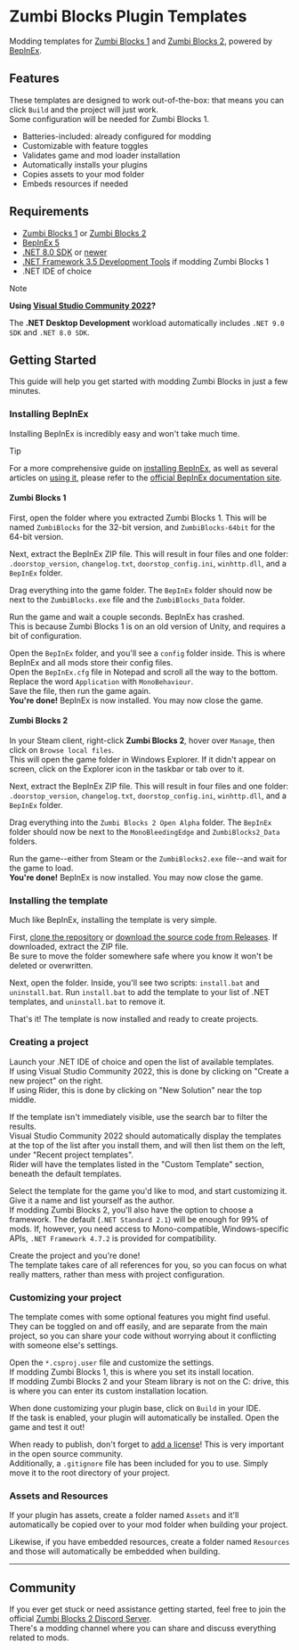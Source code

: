 ﻿# Zumbi Blocks Plugin Templates

Modding templates for [Zumbi Blocks 1](https://zumbiblocks.yolasite.com/) and [Zumbi Blocks 2](https://store.steampowered.com/app/1941780/Zumbi_Blocks_2_Open_Alpha/), powered by [BepInEx](https://github.com/BepInEx/BepInEx).

## Features

These templates are designed to work out-of-the-box: that means you can click `Build` and the project will just work.  
Some configuration will be needed for Zumbi Blocks 1.

- Batteries-included: already configured for modding
- Customizable with feature toggles
- Validates game and mod loader installation
- Automatically installs your plugins
- Copies assets to your mod folder
- Embeds resources if needed

## Requirements

- [Zumbi Blocks 1](https://zumbiblocks.yolasite.com/) or [Zumbi Blocks 2](https://store.steampowered.com/app/1941780/Zumbi_Blocks_2_Open_Alpha/)
- [BepInEx 5](https://github.com/BepInEx/BepInEx/releases)
- [.NET 8.0 SDK](https://dotnet.microsoft.com/en-us/download/dotnet/8.0) or [newer](https://dotnet.microsoft.com/en-us/download)
- [.NET Framework 3.5 Development Tools](https://visualstudio.microsoft.com/downloads/#build-tools-for-visual-studio-2022) if modding Zumbi Blocks 1
- .NET IDE of choice

> [!NOTE]
> **Using [Visual Studio Community 2022](https://visualstudio.microsoft.com/vs/community/)?**
> 
> The **.NET Desktop Development** workload automatically includes `.NET 9.0 SDK` and `.NET 8.0 SDK`.

## Getting Started

This guide will help you get started with modding Zumbi Blocks in just a few minutes.

### Installing BepInEx

Installing BepInEx is incredibly easy and won't take much time.

> [!TIP]
> For a more comprehensive guide on [installing BepInEx](https://docs.bepinex.dev/articles/user_guide/installation/index.html), as well as several articles on [using it](https://docs.bepinex.dev/articles/user_guide/configuration.html), please refer to the [official BepInEx documentation site](https://docs.bepinex.dev/).

#### Zumbi Blocks 1

First, open the folder where you extracted Zumbi Blocks 1. This will be named `ZumbiBlocks` for the 32-bit version, and `ZumbiBlocks-64bit` for the 64-bit version.

Next, extract the BepInEx ZIP file. This will result in four files and one folder: `.doorstop_version`, `changelog.txt`, `doorstop_config.ini`, `winhttp.dll`, and a `BepInEx` folder.

Drag everything into the game folder. The `BepInEx` folder should now be next to the `ZumbiBlocks.exe` file and the `ZumbiBlocks_Data` folder.

Run the game and wait a couple seconds. BepInEx has crashed.  
This is because Zumbi Blocks 1 is on an old version of Unity, and requires a bit of configuration.

Open the `BepInEx` folder, and you'll see a `config` folder inside. This is where BepInEx and all mods store their config files.  
Open the `BepInEx.cfg` file in Notepad and scroll all the way to the bottom. Replace the word `Application` with `MonoBehaviour`.  
Save the file, then run the game again.  
**You're done!** BepInEx is now installed. You may now close the game.

#### Zumbi Blocks 2

In your Steam client, right-click **Zumbi Blocks 2**, hover over `Manage`, then click on `Browse local files`.  
This will open the game folder in Windows Explorer. If it didn't appear on screen, click on the Explorer icon in the taskbar or tab over to it.

Next, extract the BepInEx ZIP file. This will result in four files and one folder: `.doorstop_version`, `changelog.txt`, `doorstop_config.ini`, `winhttp.dll`, and a `BepInEx` folder.

Drag everything into the `Zumbi Blocks 2 Open Alpha` folder. The `BepInEx` folder should now be next to the `MonoBleedingEdge` and `ZumbiBlocks2_Data` folders.

Run the game--either from Steam or the `ZumbiBlocks2.exe` file--and wait for the game to load.  
**You're done!** BepInEx is now installed. You may now close the game.

### Installing the template

Much like BepInEx, installing the template is very simple.

First, [clone the repository](https://docs.github.com/en/repositories/creating-and-managing-repositories/cloning-a-repository) or [download the source code from Releases](https://github.com/nyawoi/ZumbiBlocksPluginTemplates/releases). If downloaded, extract the ZIP file.  
Be sure to move the folder somewhere safe where you know it won't be deleted or overwritten.

Next, open the folder. Inside, you'll see two scripts: `install.bat` and `uninstall.bat`. Run `install.bat` to add the template to your list of .NET templates, and `uninstall.bat` to remove it.

That's it! The template is now installed and ready to create projects.

### Creating a project

Launch your .NET IDE of choice and open the list of available templates.  
If using Visual Studio Community 2022, this is done by clicking on "Create a new project" on the right.  
If using Rider, this is done by clicking on "New Solution" near the top middle.

If the template isn't immediately visible, use the search bar to filter the results.  
Visual Studio Community 2022 should automatically display the templates at the top of the list after you install them, and will then list them on the left, under "Recent project templates".  
Rider will have the templates listed in the "Custom Template" section, beneath the default templates.

Select the template for the game you'd like to mod, and start customizing it. Give it a name and list yourself as the author.  
If modding Zumbi Blocks 2, you'll also have the option to choose a framework. The default (`.NET Standard 2.1`) will be enough for 99% of mods. If, however, you need access to Mono-compatible, Windows-specific APIs, `.NET Framework 4.7.2` is provided for compatibility.

Create the project and you're done!  
The template takes care of all references for you, so you can focus on what really matters, rather than mess with project configuration.

### Customizing your project

The template comes with some optional features you might find useful. They can be toggled on and off easily, and are separate from the main project, so you can share your code without worrying about it conflicting with someone else's settings.

Open the `*.csproj.user` file and customize the settings.  
If modding Zumbi Blocks 1, this is where you set its install location.  
If modding Zumbi Blocks 2 and your Steam library is not on the C: drive, this is where you can enter its custom installation location.

When done customizing your plugin base, click on `Build` in your IDE.  
If the task is enabled, your plugin will automatically be installed. Open the game and test it out!

When ready to publish, don't forget to [add a license](https://choosealicense.com/)! This is very important in the open source community.  
Additionally, a `.gitignore` file has been included for you to use. Simply move it to the root directory of your project.

### Assets and Resources

If your plugin has assets, create a folder named `Assets` and it'll automatically be copied over to your mod folder when building your project.

Likewise, if you have embedded resources, create a folder named `Resources` and those will automatically be embedded when building.

---

## Community

If you ever get stuck or need assistance getting started, feel free to join the official [Zumbi Blocks 2 Discord Server](https://discord.gg/eCWaHR9).  
There's a modding channel where you can share and discuss everything related to mods.
